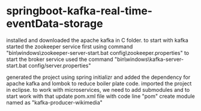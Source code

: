 # springboot-kafka-real-time-eventData-storage
installed and downloaded the apache kafka in C folder.
to start with kafka started the zookeeper service first using command "bin\windows\zookeeper-server-start.bat config\zookeeper.properties"
to start the broker service used the command "bin\windows\kafka-server-start.bat config/server.properties"

generated the project using spring initializr and added the dependency for apache kafka and lombok to reduce boiler plate code.
imported the project in eclipse.
to work with microservices, we need to add submodules and to start work with that update pom.xml file with code line "<packaging>pom</packaging>"
create module named as "kafka-producer-wikimedia"
